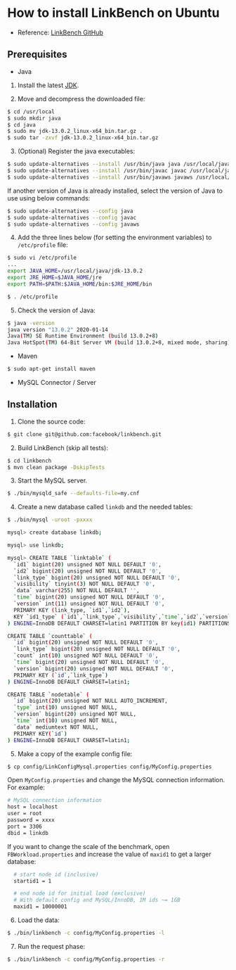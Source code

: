 # How to install LinkBench on Ubuntu

- Reference: [LinkBench GitHub](https://github.com/facebookarchive/linkbench)

## Prerequisites

- Java

1. Install the latest [JDK](https://www.oracle.com/java/technologies/javase-jdk13-downloads.html).

2. Move and decompress the downloaded file:

```bash
$ cd /usr/local
$ sudo mkdir java
$ cd java
$ sudo mv jdk-13.0.2_linux-x64_bin.tar.gz .
$ sudo tar -zxvf jdk-13.0.2_linux-x64_bin.tar.gz
```

3. (Optional) Register the java executables:

```bash
$ sudo update-alternatives --install /usr/bin/java java /usr/local/java/jdk-13.0.2/bin/java 1
$ sudo update-alternatives --install /usr/bin/javac javac /usr/local/java/jdk-13.0.2/bin/javac 1
$ sudo update-alternatives --install /usr/bin/javaws javaws /usr/local/java/jdk-13.0.2/bin/javaws 1
```

If another version of Java is already installed, select the version of Java to use using below commands:

```bash
$ sudo update-alternatives --config java
$ sudo update-alternatives --config javac
$ sudo update-alternatives --config javaws
```

4. Add the three lines below (for setting the environment variables) to `/etc/profile` file:

```bash
$ sudo vi /etc/profile
...
export JAVA_HOME=/usr/local/java/jdk-13.0.2
export JRE_HOME=$JAVA_HOME/jre
export PATH=$PATH:$JAVA_HOME/bin:$JRE_HOME/bin

$ . /etc/profile
```

5. Check the version of Java:

```bash
$ java -version
java version "13.0.2" 2020-01-14
Java(TM) SE Runtime Environment (build 13.0.2+8)
Java HotSpot(TM) 64-Bit Server VM (build 13.0.2+8, mixed mode, sharing)
```

- Maven

```bash
$ sudo apt-get install maven
```

- MySQL Connector / Server

## Installation

1. Clone the source code:

```bash
$ git clone git@github.com:facebook/linkbench.git
```

2. Build LinkBench (skip all tests):

```bash
$ cd linkbench
$ mvn clean package -DskipTests
```

3. Start the MySQL server.

```bash
$ ./bin/mysqld_safe --defaults-file=my.cnf
```

4. Create a new database called `linkdb` and the needed tables:

```bash
$ ./bin/mysql -uroot -pxxxx

mysql> create database linkdb;

mysql> use linkdb;

mysql> CREATE TABLE `linktable` (
  `id1` bigint(20) unsigned NOT NULL DEFAULT '0',
  `id2` bigint(20) unsigned NOT NULL DEFAULT '0',
  `link_type` bigint(20) unsigned NOT NULL DEFAULT '0',
  `visibility` tinyint(3) NOT NULL DEFAULT '0',
  `data` varchar(255) NOT NULL DEFAULT '',
  `time` bigint(20) unsigned NOT NULL DEFAULT '0',
  `version` int(11) unsigned NOT NULL DEFAULT '0',
  PRIMARY KEY (link_type, `id1`,`id2`),
  KEY `id1_type` (`id1`,`link_type`,`visibility`,`time`,`id2`,`version`,`data`)
) ENGINE=InnoDB DEFAULT CHARSET=latin1 PARTITION BY key(id1) PARTITIONS 16;

CREATE TABLE `counttable` (
  `id` bigint(20) unsigned NOT NULL DEFAULT '0',
  `link_type` bigint(20) unsigned NOT NULL DEFAULT '0',
  `count` int(10) unsigned NOT NULL DEFAULT '0',
  `time` bigint(20) unsigned NOT NULL DEFAULT '0',
  `version` bigint(20) unsigned NOT NULL DEFAULT '0',
  PRIMARY KEY (`id`,`link_type`)
) ENGINE=InnoDB DEFAULT CHARSET=latin1;

CREATE TABLE `nodetable` (
  `id` bigint(20) unsigned NOT NULL AUTO_INCREMENT,
  `type` int(10) unsigned NOT NULL,
  `version` bigint(20) unsigned NOT NULL,
  `time` int(10) unsigned NOT NULL,
  `data` mediumtext NOT NULL,
  PRIMARY KEY(`id`)
) ENGINE=InnoDB DEFAULT CHARSET=latin1;
```

5. Make a copy of the example config file:

```bash
$ cp config/LinkConfigMysql.properties config/MyConfig.properties
```

Open `MyConfig.properties` and change the MySQL connection information. For example:

```bash
# MySQL connection information
host = localhost
user = root
password = xxxx
port = 3306
dbid = linkdb
```

If you want to change the scale of the benchmark, open `FBWorkload.properties` and increase the value of `maxid1` to get a larger database:

```bash
  # start node id (inclusive)
  startid1 = 1

  # end node id for initial load (exclusive)
  # With default config and MySQL/InnoDB, 1M ids ~= 1GB
  maxid1 = 10000001
```

6. Load the data:

```bash
$ ./bin/linkbench -c config/MyConfig.properties -l
```

7. Run the request phase:

```bash
$ ./bin/linkbench -c config/MyConfig.properties -r
```